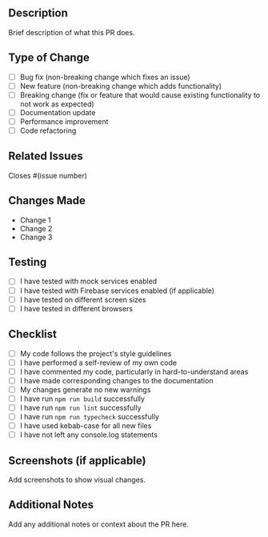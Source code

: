 ## Description
Brief description of what this PR does.

## Type of Change
- [ ] Bug fix (non-breaking change which fixes an issue)
- [ ] New feature (non-breaking change which adds functionality)
- [ ] Breaking change (fix or feature that would cause existing functionality to not work as expected)
- [ ] Documentation update
- [ ] Performance improvement
- [ ] Code refactoring

## Related Issues
Closes #(issue number)

## Changes Made
- Change 1
- Change 2
- Change 3

## Testing
- [ ] I have tested with mock services enabled
- [ ] I have tested with Firebase services enabled (if applicable)
- [ ] I have tested on different screen sizes
- [ ] I have tested in different browsers

## Checklist
- [ ] My code follows the project's style guidelines
- [ ] I have performed a self-review of my own code
- [ ] I have commented my code, particularly in hard-to-understand areas
- [ ] I have made corresponding changes to the documentation
- [ ] My changes generate no new warnings
- [ ] I have run `npm run build` successfully
- [ ] I have run `npm run lint` successfully
- [ ] I have run `npm run typecheck` successfully
- [ ] I have used kebab-case for all new files
- [ ] I have not left any console.log statements

## Screenshots (if applicable)
Add screenshots to show visual changes.

## Additional Notes
Add any additional notes or context about the PR here.